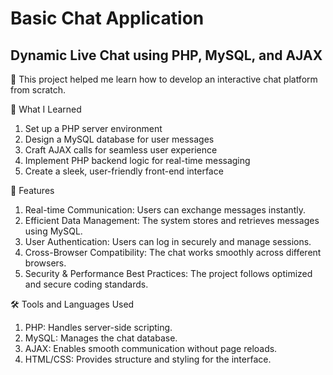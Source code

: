 # Basic Chat Application

## Dynamic Live Chat using PHP, MySQL, and AJAX

🚀 This project helped me learn how to develop an interactive chat platform from scratch.

🔹 What I Learned
1. Set up a PHP server environment
2. Design a MySQL database for user messages
3. Craft AJAX calls for seamless user experience
4. Implement PHP backend logic for real-time messaging
5. Create a sleek, user-friendly front-end interface

🔸 Features
1. Real-time Communication: Users can exchange messages instantly.
2. Efficient Data Management: The system stores and retrieves messages using MySQL.
3. User Authentication: Users can log in securely and manage sessions.
4. Cross-Browser Compatibility: The chat works smoothly across different browsers.
5. Security & Performance Best Practices: The project follows optimized and secure coding standards.

🛠️ Tools and Languages Used
1. PHP: Handles server-side scripting.
2. MySQL: Manages the chat database.
3. AJAX: Enables smooth communication without page reloads.
4. HTML/CSS: Provides structure and styling for the interface.
